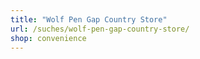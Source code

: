 ```yaml
---
title: "Wolf Pen Gap Country Store"
url: /suches/wolf-pen-gap-country-store/
shop: convenience
---
```

